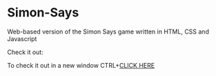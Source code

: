 # Simon-Says
Web-based version of the Simon Says game written in HTML, CSS and Javascript

Check it out:

To check it out in a new window CTRL+<a href="https://ericjb77.github.io/Simon-Says/" target="_blank">CLICK HERE</a>
